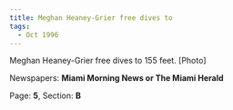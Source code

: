 ```yaml
---  
title: Meghan Heaney-Grier free dives to  
tags:  
  - Oct 1996  
---  
```

  
Meghan Heaney-Grier free dives to 155 feet. [Photo]  
  
Newspapers: **Miami Morning News or The Miami Herald**  
  
Page: **5**, Section: **B** 
